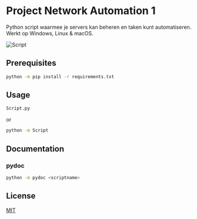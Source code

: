 # Project Network Automation 1

Python script waarmee je servers kan beheren en taken kunt automatiseren.
Werkt op Windows, Linux & macOS.

![Script](https://user-images.githubusercontent.com/23398694/116447187-3c22f380-a847-11eb-98fa-29089c0b5e81.png)


## Prerequisites

```bash
python -m pip install -r requirements.txt
```

## Usage

```bash
Script.py
```
or
```bash
python -m Script
```

## Documentation
### pydoc

```bash
python -m pydoc <scriptname>
```


## License
[MIT](https://choosealicense.com/licenses/mit/)